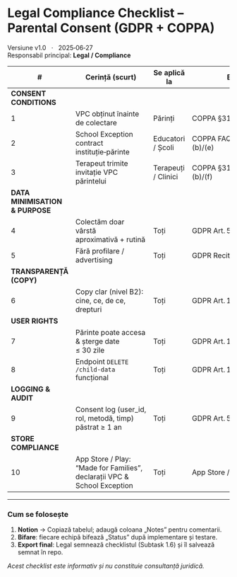 # Legal Compliance Checklist – Parental Consent (GDPR + COPPA)

Versiune v1.0   ·   2025‑06‑27  
Responsabil principal: **Legal / Compliance**

| # | Cerință (scurt) | Se aplică la | Bază legală | Responsabil | ✅ Status |
|---|-----------------|--------------|-------------|-------------|-----------|
| **CONSENT CONDITIONS** ||||| |
| 1 | VPC obținut înainte de colectare | Părinți | COPPA §312.5 · GDPR Art. 8 | Dev & UX | ☐ |
| 2 | School Exception contract instituție‑părinte | Educatori / Școli | COPPA FAQ I‑2 · GDPR Art. 6(1)(b)/(e) | Legal & Dev | ☐ |
| 3 | Terapeut trimite invitație VPC părintelui | Terapeuți / Clinici | COPPA §312.5 · GDPR Art. 6(1)(b)/(f) | Dev | ☐ |
| **DATA MINIMISATION & PURPOSE** ||||| |
| 4 | Colectăm doar vârstă aproximativă + rutină | Toți | GDPR Art. 5(1)(c) | Dev & UX | ☐ |
| 5 | Fără profilare / advertising | Toți | GDPR Recit. 38 · COPPA §312.4 | Dev | ☐ |
| **TRANSPARENȚĂ (COPY)** ||||| |
| 6 | Copy clar (nivel B2): cine, ce, de ce, drepturi | Toți | GDPR Art. 12 · COPPA §312.4 | Legal & UX | ☐ |
| **USER RIGHTS** ||||| |
| 7 | Părinte poate accesa & șterge date ≤ 30 zile | Toți | GDPR Art. 17 · COPPA §312.6 | Dev & QA | ☐ |
| 8 | Endpoint `DELETE /child-data` funcțional | Toți | GDPR Art. 17 | Dev | ☐ |
| **LOGGING & AUDIT** ||||| |
| 9 | Consent log (user_id, rol, metodă, timp) păstrat ≥ 1 an | Toți | GDPR Art. 5(2) · COPPA §312.10 | Dev | ☐ |
| **STORE COMPLIANCE** ||||| |
|10 | App Store / Play: “Made for Families”, declarații VPC & School Exception | Toți | App Store / Play policies | Dev & Legal | ☐ |

---

### Cum se folosește

1. **Notion** → Copiază tabelul; adaugă coloana „Notes” pentru comentarii.  
2. **Bifare**: fiecare echipă bifează „Status” după implementare și testare.  
3. **Export final**: Legal semnează checklistul (Subtask 1.6) și îl salvează semnat în repo.

*Acest checklist este informativ și nu constituie consultanță juridică.*
